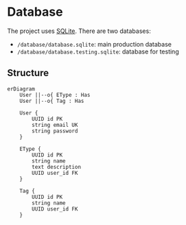 # Database
The project uses [SQLite](https://www.sqlite.org/). There are two databases:
- `/database/database.sqlite`: main production database
- `/database/database.testing.sqlite`: database for testing

## Structure
```mermaid
erDiagram
	User ||--o{ EType : Has
	User ||--o{ Tag : Has

	User {
		UUID id PK
		string email UK
		string password
	}

	EType {
		UUID id PK
		string name
		text description
		UUID user_id FK
	}

	Tag {
		UUID id PK
		string name
		UUID user_id FK
	}
```

